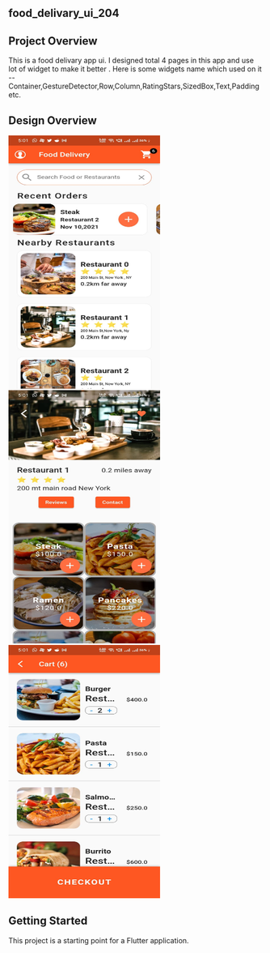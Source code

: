 ## food_delivary_ui_204

## Project Overview
This is a food delivary app ui. I designed total 4 pages in this app and use lot of 
widget to make it better . Here is some widgets name which used on it --
Container,GestureDetector,Row,Column,RatingStars,SizedBox,Text,Padding etc.



## Design Overview
<img src="https://raw.githubusercontent.com/Sifuln/fooddelivary_ui_204/main/home.jpeg" alt="Design 1" style="max-width: 100%;" width="300px" height="500px">
<img src="https://raw.githubusercontent.com/Sifuln/fooddelivary_ui_204/main/food_item.jpeg" alt="Design 1" style="max-width: 100%;" width="300px" height="500px">
<img src="https://raw.githubusercontent.com/Sifuln/fooddelivary_ui_204/main/cart.jpeg" alt="Design 1" style="max-width: 100%;" width="300px" height="500px">


## Getting Started

This project is a starting point for a Flutter application.


